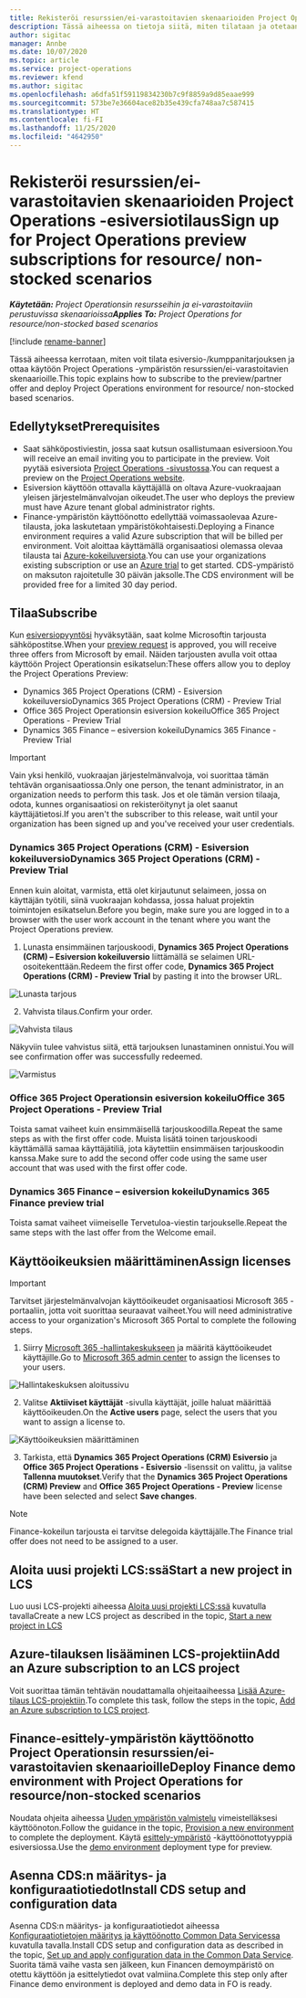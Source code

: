 ```yaml
---
title: Rekisteröi resurssien/ei-varastoitavien skenaarioiden Project Operations -esiversiotilaus
description: Tässä aiheessa on tietoja siitä, miten tilataan ja otetaan käyttöön Project Operations resurssien/ei-varastoitavien skenaarioille.
author: sigitac
manager: Annbe
ms.date: 10/07/2020
ms.topic: article
ms.service: project-operations
ms.reviewer: kfend
ms.author: sigitac
ms.openlocfilehash: a6dfa51f59119834230b7c9f8859a9d85eaae999
ms.sourcegitcommit: 573be7e36604ace82b35e439cfa748aa7c587415
ms.translationtype: HT
ms.contentlocale: fi-FI
ms.lasthandoff: 11/25/2020
ms.locfileid: "4642950"
---
```

# <a name="sign-up-for-project-operations-preview-subscriptions-for-resource-non-stocked-scenarios"></a><span data-ttu-id="55ac7-103">Rekisteröi resurssien/ei-varastoitavien skenaarioiden Project Operations -esiversiotilaus</span><span class="sxs-lookup"><span data-stu-id="55ac7-103">Sign up for Project Operations preview subscriptions for resource/ non-stocked scenarios</span></span>

<span data-ttu-id="55ac7-104">_**Käytetään:** Project Operationsin resursseihin ja ei-varastoitaviin perustuvissa skenaarioissa_</span><span class="sxs-lookup"><span data-stu-id="55ac7-104">_**Applies To:** Project Operations for resource/non-stocked based scenarios_</span></span>

[!include [rename-banner](~/includes/cc-data-platform-banner.md)]

<span data-ttu-id="55ac7-105">Tässä aiheessa kerrotaan, miten voit tilata esiversio-/kumppanitarjouksen ja ottaa käytöön Project Operations -ympäristön resurssien/ei-varastoitavien skenaarioille.</span><span class="sxs-lookup"><span data-stu-id="55ac7-105">This topic explains how to subscribe to the preview/partner offer and deploy Project Operations environment for resource/ non-stocked based scenarios.</span></span>

## <a name="prerequisites"></a><span data-ttu-id="55ac7-106">Edellytykset</span><span class="sxs-lookup"><span data-stu-id="55ac7-106">Prerequisites</span></span>

- <span data-ttu-id="55ac7-107">Saat sähköpostiviestin, jossa saat kutsun osallistumaan esiversioon.</span><span class="sxs-lookup"><span data-stu-id="55ac7-107">You will receive an email inviting you to participate in the preview.</span></span> <span data-ttu-id="55ac7-108">Voit pyytää esiversiota [Project Operations -sivustossa](https://dynamics.microsoft.com/en-us/project-operations/overview/).</span><span class="sxs-lookup"><span data-stu-id="55ac7-108">You can request a preview on the [Project Operations website](https://dynamics.microsoft.com/en-us/project-operations/overview/).</span></span>
- <span data-ttu-id="55ac7-109">Esiversion käyttöön ottavalla käyttäjällä on oltava Azure-vuokraajaan yleisen järjestelmänvalvojan oikeudet.</span><span class="sxs-lookup"><span data-stu-id="55ac7-109">The user who deploys the preview must have Azure tenant global administrator rights.</span></span>
- <span data-ttu-id="55ac7-110">Finance-ympäristön käyttöönotto edellyttää voimassaolevaa Azure-tilausta, joka laskutetaan ympäristökohtaisesti.</span><span class="sxs-lookup"><span data-stu-id="55ac7-110">Deploying a Finance environment requires a valid Azure subscription that will be billed per environment.</span></span> <span data-ttu-id="55ac7-111">Voit aloittaa käyttämällä organisaatiosi olemassa olevaa tilausta tai [Azure-kokeiluversiota](https://azure.microsoft.com/en-us/free/).</span><span class="sxs-lookup"><span data-stu-id="55ac7-111">You can use your organizations existing subscription or use an [Azure trial](https://azure.microsoft.com/en-us/free/) to get started.</span></span> <span data-ttu-id="55ac7-112">CDS-ympäristö on maksuton rajoitetulle 30 päivän jaksolle.</span><span class="sxs-lookup"><span data-stu-id="55ac7-112">The CDS environment will be provided free for a limited 30 day period.</span></span>

## <a name="subscribe"></a><span data-ttu-id="55ac7-113">Tilaa</span><span class="sxs-lookup"><span data-stu-id="55ac7-113">Subscribe</span></span>

<span data-ttu-id="55ac7-114">Kun [esiversiopyyntösi](https://forms.office.com/FormsPro/Pages/ResponsePage.aspx?id=v4j5cvGGr0GRqy180BHbR56j8lZs0FdAvwT75_WNFyxUMkRDV1NYQU5TNjE2VjhKOVBUNVg2R0s1NC4u) hyväksytään, saat kolme Microsoftin tarjousta sähköpostitse.</span><span class="sxs-lookup"><span data-stu-id="55ac7-114">When your [preview request](https://forms.office.com/FormsPro/Pages/ResponsePage.aspx?id=v4j5cvGGr0GRqy180BHbR56j8lZs0FdAvwT75_WNFyxUMkRDV1NYQU5TNjE2VjhKOVBUNVg2R0s1NC4u) is approved, you will receive three offers from Microsoft by email.</span></span> <span data-ttu-id="55ac7-115">Näiden tarjousten avulla voit ottaa käyttöön Project Operationsin esikatselun:</span><span class="sxs-lookup"><span data-stu-id="55ac7-115">These offers allow you to deploy the Project Operations Preview:</span></span>

- <span data-ttu-id="55ac7-116">Dynamics 365 Project Operations (CRM) - Esiversion kokeiluversio</span><span class="sxs-lookup"><span data-stu-id="55ac7-116">Dynamics 365 Project Operations (CRM) - Preview Trial</span></span>
- <span data-ttu-id="55ac7-117">Office 365 Project Operationsin esiversion kokeilu</span><span class="sxs-lookup"><span data-stu-id="55ac7-117">Office 365 Project Operations - Preview Trial</span></span>
- <span data-ttu-id="55ac7-118">Dynamics 365 Finance – esiversion kokeilu</span><span class="sxs-lookup"><span data-stu-id="55ac7-118">Dynamics 365 Finance - Preview Trial</span></span>

> [!IMPORTANT]
> <span data-ttu-id="55ac7-119">Vain yksi henkilö, vuokraajan järjestelmänvalvoja, voi suorittaa tämän tehtävän organisaatiossa.</span><span class="sxs-lookup"><span data-stu-id="55ac7-119">Only one person, the tenant administrator, in an organization needs to perform this task.</span></span> <span data-ttu-id="55ac7-120">Jos et ole tämän version tilaaja, odota, kunnes organisaatiosi on rekisteröitynyt ja olet saanut käyttäjätietosi.</span><span class="sxs-lookup"><span data-stu-id="55ac7-120">If you aren't the subscriber to this release, wait until your organization has been signed up and you've received your user credentials.</span></span>

### <a name="dynamics-365-project-operations-crm---preview-trial"></a><span data-ttu-id="55ac7-121">Dynamics 365 Project Operations (CRM) - Esiversion kokeiluversio</span><span class="sxs-lookup"><span data-stu-id="55ac7-121">Dynamics 365 Project Operations (CRM) - Preview Trial</span></span> 

<span data-ttu-id="55ac7-122">Ennen kuin aloitat, varmista, että olet kirjautunut selaimeen, jossa on käyttäjän työtili, siinä vuokraajan kohdassa, jossa haluat projektin toimintojen esikatselun.</span><span class="sxs-lookup"><span data-stu-id="55ac7-122">Before you begin, make sure you are logged in to a browser with the user work account in the tenant where you want the Project Operations preview.</span></span>

1. <span data-ttu-id="55ac7-123">Lunasta ensimmäinen tarjouskoodi, **Dynamics 365 Project Operations (CRM) – Esiversion kokeiluversio** liittämällä se selaimen URL-osoitekenttään.</span><span class="sxs-lookup"><span data-stu-id="55ac7-123">Redeem the first offer code, **Dynamics 365 Project Operations (CRM) - Preview Trial** by pasting it into the browser URL.</span></span>

![Lunasta tarjous](./media/16RedeemFirstOfferNew.png)

2. <span data-ttu-id="55ac7-125">Vahvista tilaus.</span><span class="sxs-lookup"><span data-stu-id="55ac7-125">Confirm your order.</span></span>

![Vahvista tilaus](./media/17ConfirmOrderNew.png)

<span data-ttu-id="55ac7-127">Näkyviin tulee vahvistus siitä, että tarjouksen lunastaminen onnistui.</span><span class="sxs-lookup"><span data-stu-id="55ac7-127">You will see confirmation offer was successfully redeemed.</span></span>

![Varmistus](./media/18OrderConfirmationNew.png)

### <a name="office-365-project-operations---preview-trial"></a><span data-ttu-id="55ac7-129">Office 365 Project Operationsin esiversion kokeilu</span><span class="sxs-lookup"><span data-stu-id="55ac7-129">Office 365 Project Operations - Preview Trial</span></span>

<span data-ttu-id="55ac7-130">Toista samat vaiheet kuin ensimmäisellä tarjouskoodilla.</span><span class="sxs-lookup"><span data-stu-id="55ac7-130">Repeat the same steps as with the first offer code.</span></span> <span data-ttu-id="55ac7-131">Muista lisätä toinen tarjouskoodi käyttämällä samaa käyttäjätiliä, jota käytettiin ensimmäisen tarjouskoodin kanssa.</span><span class="sxs-lookup"><span data-stu-id="55ac7-131">Make sure to add the second offer code using the same user account that was used with the first offer code.</span></span>

### <a name="dynamics-365-finance-preview-trial"></a><span data-ttu-id="55ac7-132">Dynamics 365 Finance – esiversion kokeilu</span><span class="sxs-lookup"><span data-stu-id="55ac7-132">Dynamics 365 Finance preview trial</span></span>

<span data-ttu-id="55ac7-133">Toista samat vaiheet viimeiselle Tervetuloa-viestin tarjoukselle.</span><span class="sxs-lookup"><span data-stu-id="55ac7-133">Repeat the same steps with the last offer from the Welcome email.</span></span>

## <a name="assign-licenses"></a><span data-ttu-id="55ac7-134">Käyttöoikeuksien määrittäminen</span><span class="sxs-lookup"><span data-stu-id="55ac7-134">Assign licenses</span></span>

> [!IMPORTANT]
> <span data-ttu-id="55ac7-135">Tarvitset järjestelmänvalvojan käyttöoikeudet organisaatiosi Microsoft 365 -portaaliin, jotta voit suorittaa seuraavat vaiheet.</span><span class="sxs-lookup"><span data-stu-id="55ac7-135">You will need administrative access to your organization's Microsoft 365 Portal to complete the following steps.</span></span>

1. <span data-ttu-id="55ac7-136">Siirry [Microsoft 365 -hallintakeskukseen](https://portal.office.com/) ja määritä käyttöoikeudet käyttäjille.</span><span class="sxs-lookup"><span data-stu-id="55ac7-136">Go to [Microsoft 365 admin center](https://portal.office.com/) to assign the licenses to your users.</span></span>

![Hallintakeskuksen aloitussivu](./media/14AdminPortal.png)

2. <span data-ttu-id="55ac7-138">Valitse **Aktiiviset käyttäjät** -sivulla käyttäjät, joille haluat määrittää käyttöoikeuden.</span><span class="sxs-lookup"><span data-stu-id="55ac7-138">On the **Active users** page, select the users that you want to assign a license to.</span></span>

![Käyttöoikeuksien määrittäminen](./media/15AssignLicenses.png)

3. <span data-ttu-id="55ac7-140">Tarkista, että **Dynamics 365 Project Operations (CRM) Esiversio** ja **Office 365 Project Operations - Esiversio** -lisenssit on valittu, ja valitse **Tallenna muutokset**.</span><span class="sxs-lookup"><span data-stu-id="55ac7-140">Verify that the **Dynamics 365 Project Operations (CRM) Preview** and **Office 365 Project Operations - Preview** license have been selected and select **Save changes**.</span></span>

> [!NOTE]
> <span data-ttu-id="55ac7-141">Finance-kokeilun tarjousta ei tarvitse delegoida käyttäjälle.</span><span class="sxs-lookup"><span data-stu-id="55ac7-141">The Finance trial offer does not need to be assigned to a user.</span></span>

## <a name="start-a-new-project-in-lcs"></a><span data-ttu-id="55ac7-142">Aloita uusi projekti LCS:ssä</span><span class="sxs-lookup"><span data-stu-id="55ac7-142">Start a new project in LCS</span></span>

<span data-ttu-id="55ac7-143">Luo uusi LCS-projekti aiheessa [Aloita uusi projekti LCS:ssä](create-lcs-project.md) kuvatulla tavalla</span><span class="sxs-lookup"><span data-stu-id="55ac7-143">Create a new LCS project as described in the topic, [Start a new project in LCS](create-lcs-project.md)</span></span>

## <a name="add-an-azure-subscription-to-an-lcs-project"></a><span data-ttu-id="55ac7-144">Azure-tilauksen lisääminen LCS-projektiin</span><span class="sxs-lookup"><span data-stu-id="55ac7-144">Add an Azure subscription to an LCS project</span></span>

<span data-ttu-id="55ac7-145">Voit suorittaa tämän tehtävän noudattamalla ohjeitaaiheessa [Lisää Azure-tilaus LCS-projektiin](resource-add-azure-subscription-lcs-project.md).</span><span class="sxs-lookup"><span data-stu-id="55ac7-145">To complete this task, follow the steps in the topic, [Add an Azure subscription to LCS project](resource-add-azure-subscription-lcs-project.md).</span></span>

## <a name="deploy-finance-demo-environment-with-project-operations-for-resourcenon-stocked-scenarios"></a><span data-ttu-id="55ac7-146">Finance-esittely-ympäristön käyttöönotto Project Operationsin resurssien/ei-varastoitavien skenaarioille</span><span class="sxs-lookup"><span data-stu-id="55ac7-146">Deploy Finance demo environment with Project Operations for resource/non-stocked scenarios</span></span>

<span data-ttu-id="55ac7-147">Noudata ohjeita aiheessa [Uuden ympäristön valmistelu](resource-provision-new-environment.md) vimeistelläksesi käyttöönoton.</span><span class="sxs-lookup"><span data-stu-id="55ac7-147">Follow the guidance in the topic, [Provision a new environment](resource-provision-new-environment.md) to complete the deployment.</span></span> <span data-ttu-id="55ac7-148">Käytä [esittely-ympäristö](https://docs.microsoft.com/dynamics365/fin-ops-core/dev-itpro/deployment/deploy-demo-environment) -käyttöönottotyyppiä esiversiossa.</span><span class="sxs-lookup"><span data-stu-id="55ac7-148">Use the [demo environment](https://docs.microsoft.com/dynamics365/fin-ops-core/dev-itpro/deployment/deploy-demo-environment) deployment type for preview.</span></span> 

## <a name="install-cds-setup-and-configuration-data"></a><span data-ttu-id="55ac7-149">Asenna CDS:n määritys- ja konfiguraatiotiedot</span><span class="sxs-lookup"><span data-stu-id="55ac7-149">Install CDS setup and configuration data</span></span>

<span data-ttu-id="55ac7-150">Asenna CDS:n määritys- ja konfiguraatiotiedot aiheessa [Konfiguraatiotietojen määritys ja käyttöönotto Common Data Servicessa](resource-apply-pro-setup-config-data.md) kuvatulla tavalla.</span><span class="sxs-lookup"><span data-stu-id="55ac7-150">Install CDS setup and configuration data as described in the topic, [Set up and apply configuration data in the Common Data Service](resource-apply-pro-setup-config-data.md).</span></span>
<span data-ttu-id="55ac7-151">Suorita tämä vaihe vasta sen jälkeen, kun Financen demoympäristö on otettu käyttöön ja esittelytiedot ovat valmiina.</span><span class="sxs-lookup"><span data-stu-id="55ac7-151">Complete this step only after Finance demo environment is deployed and demo data in FO is ready.</span></span>
